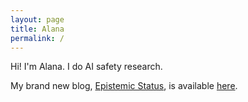 ```yaml
---
layout: page
title: Alana
permalink: /
---
```


Hi! I'm Alana. I do AI safety research.

My brand new blog, [Epistemic Status](/blog), is available [here](/blog).
